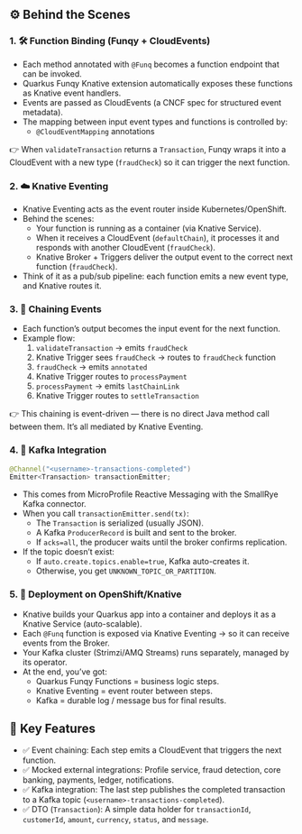 ## ⚙️ Behind the Scenes

### 1. 🛠 Function Binding (Funqy + CloudEvents)
- Each method annotated with `@Funq` becomes a function endpoint that can be invoked.
- Quarkus Funqy Knative extension automatically exposes these functions as Knative event handlers.
- Events are passed as CloudEvents (a CNCF spec for structured event metadata).
- The mapping between input event types and functions is controlled by:
  - `@CloudEventMapping` annotations

👉 When `validateTransaction` returns a `Transaction`, Funqy wraps it into a CloudEvent with a new type (`fraudCheck`) so it can trigger the next function.

### 2. ☁️ Knative Eventing
- Knative Eventing acts as the event router inside Kubernetes/OpenShift.
- Behind the scenes:
  - Your function is running as a container (via Knative Service).
  - When it receives a CloudEvent (`defaultChain`), it processes it and responds with another CloudEvent (`fraudCheck`).
  - Knative Broker + Triggers deliver the output event to the correct next function (`fraudCheck`).
- Think of it as a pub/sub pipeline: each function emits a new event type, and Knative routes it.

### 3. 🔗 Chaining Events
- Each function’s output becomes the input event for the next function.
- Example flow:
  1. `validateTransaction` → emits `fraudCheck`
  2. Knative Trigger sees `fraudCheck` → routes to `fraudCheck` function
  3. `fraudCheck` → emits `annotated`
  4. Knative Trigger routes to `processPayment`
  5. `processPayment` → emits `lastChainLink`
  6. Knative Trigger routes to `settleTransaction`

👉 This chaining is event-driven — there is no direct Java method call between them. It’s all mediated by Knative Eventing.

### 4. 🎷 Kafka Integration

```java
@Channel("<username>-transactions-completed")
Emitter<Transaction> transactionEmitter;
```

- This comes from MicroProfile Reactive Messaging with the SmallRye Kafka connector.
- When you call `transactionEmitter.send(tx)`:
  - The `Transaction` is serialized (usually JSON).
  - A Kafka `ProducerRecord` is built and sent to the broker.
  - If `acks=all`, the producer waits until the broker confirms replication.
- If the topic doesn’t exist:
  - If `auto.create.topics.enable=true`, Kafka auto-creates it.
  - Otherwise, you get `UNKNOWN_TOPIC_OR_PARTITION`.

### 5. 🚀 Deployment on OpenShift/Knative
- Knative builds your Quarkus app into a container and deploys it as a Knative Service (auto-scalable).
- Each `@Funq` function is exposed via Knative Eventing → so it can receive events from the Broker.
- Your Kafka cluster (Strimzi/AMQ Streams) runs separately, managed by its operator.
- At the end, you’ve got:
  - Quarkus Funqy Functions = business logic steps.
  - Knative Eventing = event router between steps.
  - Kafka = durable log / message bus for final results.

## 🌟 Key Features
- ✅ Event chaining: Each step emits a CloudEvent that triggers the next function.
- ✅ Mocked external integrations: Profile service, fraud detection, core banking, payments, ledger, notifications.
- ✅ Kafka integration: The last step publishes the completed transaction to a Kafka topic (`<username>-transactions-completed`).
- ✅ DTO (`Transaction`): A simple data holder for `transactionId`, `customerId`, `amount`, `currency`, `status`, and `message`.